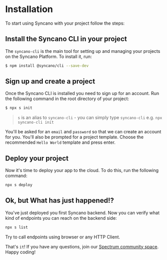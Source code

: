 # Installation

To start using Syncano with your project follow the steps:

## Install the Syncano CLI in your project

The `syncano-cli` is the main tool for setting up and managing your projects on the Syncano Platform. To install it, run:

```sh
$ npm install @syncano/cli --save-dev
```

## Sign up and create a project
Once the Syncano CLI is installed you need to sign up for an account. Run the following command in the root directory of your project:

```sh
$ npx s init
```

> `s` is an alias to `syncano-cli` - you can simply type `syncano-cli`
> e.g. `npx syncano-cli init`

You'll be asked for an `email` and `password` so that we can create an account for you.
You'll also be prompted for a project template. Choose the recommended `Hello World` template and press enter.

## Deploy your project

Now it's time to deploy your app to the cloud. To do this, run the following command:

```sh
npx s deploy
```

## Ok, but What has just happened!?

You've just deployed you first Syncano backend. Now you can verify what kind of endpoints you can reach on the backend side:

```sh
npx s list
```

Try to call endpoints using browser or any HTTP Client.

That's `it`! If you have any questions, join our [Spectrum community space](https://spectrum.chat/syncano). Happy coding!
